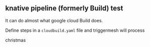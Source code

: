 ## knative pipeline (formerly Build) test

It can do almost what google cloud Build does.

Define steps in a `cloudbuild.yaml` file and triggermesh will process

christmas
